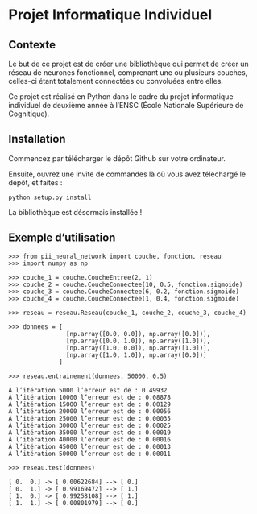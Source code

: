 # Projet Informatique Individuel

## Contexte

Le but de ce projet est de créer une bibliothèque
qui permet de créer un réseau de neurones fonctionnel,
comprenant une ou plusieurs couches, celles-ci étant
totalement connectées ou convoluées entre elles.

Ce projet est réalisé en Python dans le cadre du
projet informatique individuel de deuxième année
à l’ENSC (École Nationale Supérieure de Cognitique).

## Installation

Commencez par télécharger le dépôt Github
sur votre ordinateur.

Ensuite, ouvrez une invite de commandes là où vous
avez téléchargé le dépôt, et faites :

```
python setup.py install
```

La bibliothèque est désormais installée !

## Exemple d’utilisation

```
>>> from pii_neural_network import couche, fonction, reseau
>>> import numpy as np

>>> couche_1 = couche.CoucheEntree(2, 1)
>>> couche_2 = couche.CoucheConnectee(10, 0.5, fonction.sigmoide)
>>> couche_3 = couche.CoucheConnectee(6, 0.2, fonction.sigmoide)
>>> couche_4 = couche.CoucheConnectee(1, 0.4, fonction.sigmoide)

>>> reseau = reseau.Reseau(couche_1, couche_2, couche_3, couche_4)

>>> donnees = [
                [np.array([0.0, 0.0]), np.array([0.0])],
                [np.array([0.0, 1.0]), np.array([1.0])],
                [np.array([1.0, 0.0]), np.array([1.0])],
                [np.array([1.0, 1.0]), np.array([0.0])]
              ]

>>> reseau.entrainement(donnees, 50000, 0.5)

À l’itération 5000 l’erreur est de : 0.49932
À l’itération 10000 l’erreur est de : 0.08878
À l’itération 15000 l’erreur est de : 0.00129
À l’itération 20000 l’erreur est de : 0.00056
À l’itération 25000 l’erreur est de : 0.00035
À l’itération 30000 l’erreur est de : 0.00025
À l’itération 35000 l’erreur est de : 0.00019
À l’itération 40000 l’erreur est de : 0.00016
À l’itération 45000 l’erreur est de : 0.00013
À l’itération 50000 l’erreur est de : 0.00011

>>> reseau.test(donnees)

[ 0.  0.] -> [ 0.00622684] --> [ 0.]
[ 0.  1.] -> [ 0.99169472] --> [ 1.]
[ 1.  0.] -> [ 0.99258108] --> [ 1.]
[ 1.  1.] -> [ 0.00801979] --> [ 0.]
```
